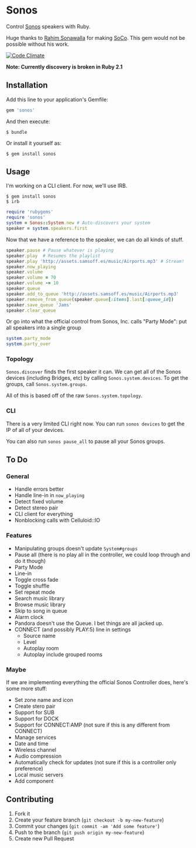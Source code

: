 # Sonos

Control [Sonos](https://refer.sonos.com/raf/invite?code=k8k8mq9hg) speakers with Ruby.

Huge thanks to [Rahim Sonawalla](https://github.com/rahims) for making [SoCo](https://github.com/rahims/SoCo). This gem would not be possible without his work.

[![Code Climate](https://codeclimate.com/github/soffes/sonos.png)](https://codeclimate.com/github/soffes/sonos)

**Note: Currently discovery is broken in Ruby 2.1**

## Installation

Add this line to your application's Gemfile:

``` ruby
gem 'sonos'
```

And then execute:

``` shell
$ bundle
```

Or install it yourself as:

``` shell
$ gem install sonos
```

## Usage

I'm working on a CLI client. For now, we'll use IRB.

``` shell
$ gem install sonos
$ irb
```

``` ruby
require 'rubygems'
require 'sonos'
system = Sonos::System.new # Auto-discovers your system
speaker = system.speakers.first
```

Now that we have a reference to the speaker, we can do all kinds of stuff.

``` ruby
speaker.pause # Pause whatever is playing
speaker.play  # Resumes the playlist
speaker.play 'http://assets.samsoff.es/music/Airports.mp3' # Stream!
speaker.now_playing
speaker.volume
speaker.volume = 70
speaker.volume -= 10
speaker.queue
speaker.add_to_queue 'http://assets.samsoff.es/music/Airports.mp3'
speaker.remove_from_queue(speaker.queue[:items].last[:queue_id])
speaker.save_queue 'Jams'
speaker.clear_queue
```

Or go into what the official control from Sonos, Inc. calls "Party
Mode": put all speakers into a single group

``` ruby
system.party_mode
system.party_over
```

### Topology

`Sonos.discover` finds the first speaker it can. We can get all of the Sonos devices (including Bridges, etc) by calling `Sonos.system.devices`. To get the groups, call `Sonos.system.groups`.

All of this is based off of the raw `Sonos.system.topology`.

### CLI

There is a very limited CLI right now. You can run `sonos devices` to get the IP of all of your devices.

You can also run `sonos pause_all` to pause all your Sonos groups.

## To Do

### General

* Handle errors better
* Handle line-in in `now_playing`
* Detect fixed volume
* Detect stereo pair
* CLI client for everything
* Nonblocking calls with Celluloid::IO

### Features

* Manipulating groups doesn't update `System#groups`
* Pause all (there is no play all in the controller, we could loop through and do it though)
* Party Mode
* Line-in
* Toggle cross fade
* Toggle shuffle
* Set repeat mode
* Search music library
* Browse music library
* Skip to song in queue
* Alarm clock
* Pandora doesn't use the Queue. I bet things are all jacked up.
* CONNECT (and possibly PLAY:5) line in settings
    * Source name
    * Level
    * Autoplay room
    * Autoplay include grouped rooms

### Maybe

If we are implementing everything the official Sonos Controller does, here's some more stuff:

* Set zone name and icon
* Create stero pair
* Support for SUB
* Support for DOCK
* Support for CONNECT:AMP (not sure if this is any different from CONNECT)
* Manage services
* Date and time
* Wireless channel
* Audio compression
* Automatically check for updates (not sure if this is a controller only preference)
* Local music servers
* Add component

## Contributing

1. Fork it
2. Create your feature branch (`git checkout -b my-new-feature`)
3. Commit your changes (`git commit -am 'Add some feature'`)
4. Push to the branch (`git push origin my-new-feature`)
5. Create new Pull Request
